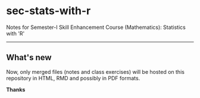 # sec-stats-with-r
Notes for Semester-I Skill Enhancement Course (Mathematics): Statistics with 'R'

<hr>

## What's new
Now, only merged files (notes and class exercises) will be hosted on this repository in HTML, RMD and possibly in PDF formats.

**Thanks**
